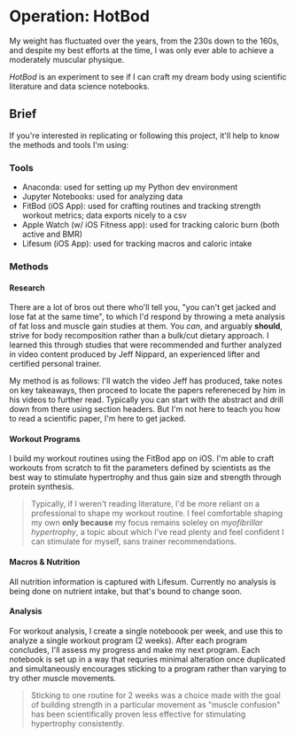 # Operation: HotBod

My weight has fluctuated over the years, from the 230s down to the 160s, and despite my best efforts at the time, I was only ever able to achieve a moderately 
muscular physique. 

_HotBod_ is an experiment to see if I can craft my dream body using scientific literature and data science notebooks.

## Brief
If you're interested in replicating or following this project, it'll help to know the methods and tools I'm using:

### Tools
- Anaconda: used for setting up my Python dev environment
- Jupyter Notebooks: used for analyzing data
- FitBod (iOS App): used for crafting routines and tracking strength workout metrics; data exports nicely to a csv
- Apple Watch (w/ iOS Fitness app): used for tracking caloric burn (both active and BMR)
- Lifesum (iOS App): used for tracking macros and caloric intake

### Methods

#### Research
There are a lot of bros out there who'll tell you, "you can't get jacked and lose fat at the same time", to which I'd respond by throwing a meta analysis of fat loss and muscle gain studies at them.
You _can_, and arguably **should**, strive for body recomposition rather than a bulk/cut dietary approach. I learned this through studies that were recommended and
further analyzed in video content produced by Jeff Nippard, an experienced lifter and certified personal trainer. 

My method is as follows: I'll watch the video Jeff has produced, take notes on key takeaways, then proceed to locate the papers refereneced by him in his videos
to further read. Typically you can start with the abstract and drill down from there using section headers. But I'm not here to teach you how to read a scientific
paper, I'm here to get jacked.

#### Workout Programs
I build my workout routines using the FitBod app on iOS. I'm able to craft workouts from scratch to fit the parameters defined by scientists as the best way to
stimulate hypertrophy and thus gain size and strength through protein synthesis.

>Typically, if I weren't reading literature, I'd be more reliant on a professional to shape my workout routine. I feel comfortable shaping my own **only because**
>my focus remains soleley on _myofibrillar hypertrophy_, a topic about which I've read plenty and feel confident I can stimulate for myself, sans trainer recommendations.

#### Macros & Nutrition
All nutrition information is captured with Lifesum. Currently no analysis is being done on nutrient intake, but that's bound to change soon.

#### Analysis
For workout analysis, I create a single noteboook per week, and use this to analyze a single workout program (2 weeks). After each program concludes, I'll assess
my progress and make my next program. Each notebook is set up in a way that requries minimal alteration once duplicated and simultaneously encourages sticking to
a program rather than varying to try other muscle movements.

>Sticking to one routine for 2 weeks was a choice made with the goal of building strength in a particular movement as "muscle confusion" has been scientifically
>proven less effective for stimulating hypertrophy consistently. 
